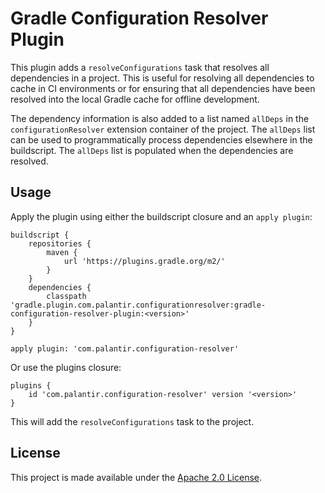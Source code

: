 Gradle Configuration Resolver Plugin
====================================

This plugin adds a `resolveConfigurations` task that resolves all dependencies in a project. This is
useful for resolving all dependencies to cache in CI environments or for ensuring that all
dependencies have been resolved into the local Gradle cache for offline development.

The dependency information is also added to a list named `allDeps` in the `configurationResolver`
extension container of the project. The `allDeps` list can be used to programmatically process
dependencies elsewhere in the buildscript. The `allDeps` list is populated when the dependencies are
resolved.

Usage
-----

Apply the plugin using either the buildscript closure and an `apply plugin`:

```Gradle
buildscript {
    repositories {
        maven {
            url 'https://plugins.gradle.org/m2/'
        }
    }
    dependencies {
        classpath 'gradle.plugin.com.palantir.configurationresolver:gradle-configuration-resolver-plugin:<version>'
    }
}

apply plugin: 'com.palantir.configuration-resolver'
```

Or use the plugins closure:

```Gradle
plugins {
    id 'com.palantir.configuration-resolver' version '<version>'
}
```

This will add the `resolveConfigurations` task to the project.

License
-------
This project is made available under the [Apache 2.0 License][license].


[license]: http://www.apache.org/licenses/LICENSE-2.0
